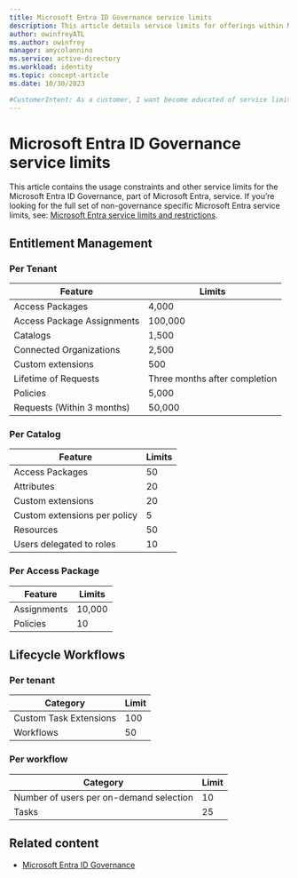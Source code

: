 ```yaml
---
title: Microsoft Entra ID Governance service limits
description: This article details service limits for offerings within Microsoft Entra ID Governance 
author: owinfreyATL
ms.author: owinfrey
manager: amycolannino
ms.service: active-directory
ms.workload: identity
ms.topic: concept-article
ms.date: 10/30/2023

#CustomerIntent: As a customer, I want become educated of service limits for offerings within Microsoft Entra ID Governance so that limits are understood and met.
---
```


# Microsoft Entra ID Governance service limits

This article contains the usage constraints and other service limits for the Microsoft Entra ID Governance, part of Microsoft Entra, service. If you’re looking for the full set of non-governance specific Microsoft Entra service limits, see: [Microsoft Entra service limits and restrictions](/docs/identity/users/directory-service-limits-restrictions.md).

## Entitlement Management

### Per Tenant

|Feature  |Limits  |
|---------|---------|
|Access Packages   |  4,000       |
|Access Package Assignments     | 100,000        |
|Catalogs     |   1,500      |
|Connected Organizations     |  2,500       |
|Custom extensions     |  500       |
|Lifetime of Requests     |  Three months after completion       |
|Policies     |  5,000       |
|Requests (Within 3 months)     |  50,000       |

### Per Catalog

|Feature  |Limits  |
|---------|---------|
|Access Packages   |  50      |
|Attributes    | 20        |
|Custom extensions     |  20       |
|Custom extensions per policy    |  5       |
|Resources     |  50      |
|Users delegated to roles     |  10      |

### Per Access Package

|Feature  |Limits  |
|---------|---------|
|Assignments    | 10,000        |
|Policies  |  10      |

## Lifecycle Workflows

### Per tenant

|Category  |Limit  |
|---------|---------|
|Custom Task Extensions     |  100     |
|Workflows     |   50    |

### Per workflow

|Category  |Limit  |
|---------|---------|
|Number of users per on-demand selection   |  10       |
|Tasks     |  25       |

## Related content

- [Microsoft Entra ID Governance](identity-governance-overview.md)
